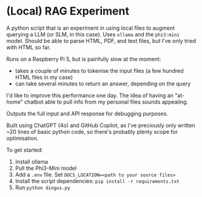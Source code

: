 # (Local) RAG Experiment

A python script that is an experiment in using local files to augment querying a LLM (or SLM, in this case). Uses `ollama` and the `phi3:mini` model. Should be able to parse HTML, PDF, and text files, but I've only tried with HTML so far.

Runs on a Raspberry Pi 5, but is painfully slow at the moment:
- takes a couple of minutes to tokenise the input files (a few hundred HTML files in my case)
- can take several minutes to return an answer, depending on the query

I'd like to improve this performance one day. The idea of having an "at-home" chatbot able to pull info from my personal files sounds appealing.

Outputs the full input and API response for debugging purposes.

Built using ChatGPT (4o) and GitHub Copilot, as I've preciously only written ~20 lines of basic python code, so there's probably plenty scope for optimisation.

To get started:
1. Install ollama
2. Pull the Phi3-Mini model
3. Add a `.env` file. Set `DOCS_LOCATION=<path to your source files>`
4. Install the script dependencies: `pip install -r requirements.txt`
5. Run `python dingus.py`

